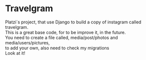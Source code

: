 Travelgram
==========

Platzi´s project, that use Django to build a copy of instagram called travelgram.<br>
This is a great base code, for to be improve it, in the future.<br>
You need to create  a file called, media/post/photos and media/users/pictures,<br> to add
your own, also need to check my migrations<br>
Look at it!
